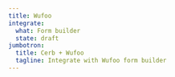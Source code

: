 ```yaml
---
title: Wufoo
integrate:
  what: Form builder
  state: draft
jumbotron:
  title: Cerb + Wufoo
  tagline: Integrate with Wufoo form builder
---
```


